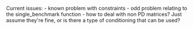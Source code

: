 Current issues:
    - known problem with constraints
    - odd problem relating to the single_benchmark function
    - how to deal with non PD matrices? Just assume they're fine, or is there a type of conditioning that can be used?
